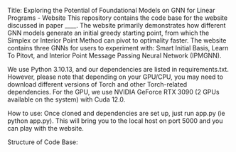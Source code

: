Title: Exploring the Potential of Foundational Models on GNN for Linear Programs - Website
This repository contains the code base for the website discussed in paper ____. The website primarily demonstrates how different GNN models generate an initial greedy starting point, from which the Simplex or Interior Point Method can pivot to optimality faster. The website contains three GNNs for users to experiment with: Smart Initial Basis, Learn To Pitovt, and Interior Point Message Passing Neural Network (IPMGNN).

We use Python 3.10.13, and our dependencies are listed in requirements.txt. However, please note that depending on your GPU/CPU, you may need to download different versions of Torch and other Torch-related dependencies. For the GPU, we use NVIDIA GeForce RTX 3090 (2 GPUs available on the system) with Cuda 12.0. 

How to use: 
Once cloned and dependencies are set up, just run app.py (ie python app.py). This will bring you to the local host on port 5000 and you can play with the website. 

Structure of Code Base:
